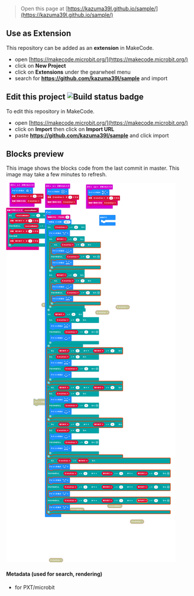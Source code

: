 
> Open this page at [https://kazuma39l.github.io/sample/](https://kazuma39l.github.io/sample/)

## Use as Extension

This repository can be added as an **extension** in MakeCode.

* open [https://makecode.microbit.org/](https://makecode.microbit.org/)
* click on **New Project**
* click on **Extensions** under the gearwheel menu
* search for **https://github.com/kazuma39l/sample** and import

## Edit this project ![Build status badge](https://github.com/kazuma39l/sample/workflows/MakeCode/badge.svg)

To edit this repository in MakeCode.

* open [https://makecode.microbit.org/](https://makecode.microbit.org/)
* click on **Import** then click on **Import URL**
* paste **https://github.com/kazuma39l/sample** and click import

## Blocks preview

This image shows the blocks code from the last commit in master.
This image may take a few minutes to refresh.

![A rendered view of the blocks](https://github.com/kazuma39l/sample/raw/master/.github/makecode/blocks.png)

#### Metadata (used for search, rendering)

* for PXT/microbit
<script src="https://makecode.com/gh-pages-embed.js"></script><script>makeCodeRender("{{ site.makecode.home_url }}", "{{ site.github.owner_name }}/{{ site.github.repository_name }}");</script>
